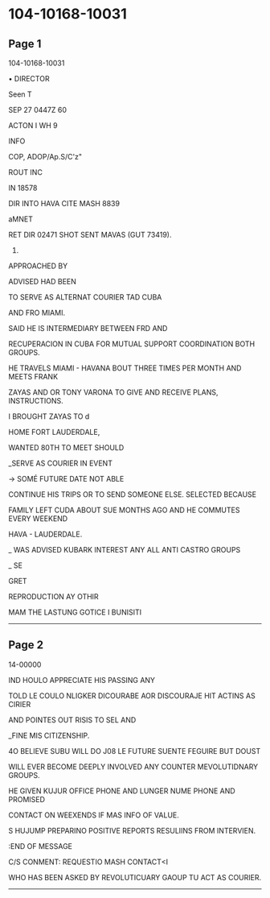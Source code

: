# 104-10168-10031

## Page 1

104-10168-10031

• DIRECTOR

Seen T

SEP 27 0447Z 60

ACTON I WH 9

INFO

COP, ADOP/Ap.S/C'z"

ROUT INC

IN 18578

DIR INTO HAVA CITE MASH 8839

aMNET

RET DIR 02471 SHOT SENT MAVAS (GUT 73419).

1.

APPROACHED BY

ADVISED HAD BEEN

TO SERVE AS ALTERNAT COURIER TAD CUBA

AND FRO MIAMI.

SAID HE IS INTERMEDIARY BETWEEN FRD AND

RECUPERACION IN CUBA FOR MUTUAL SUPPORT COORDINATION BOTH GROUPS.

HE TRAVELS MIAMI - HAVANA BOUT THREE TIMES PER MONTH AND MEETS FRANK

ZAYAS AND OR TONY VARONA TO GIVE AND RECEIVE PLANS, INSTRUCTIONS.

I BROUGHT ZAYAS TO d

HOME FORT LAUDERDALE,

WANTED 80TH TO MEET SHOULD

_SERVE AS COURIER IN EVENT

→ SOMÉ FUTURE DATE NOT ABLE

CONTINUE HIS TRIPS OR TO SEND SOMEONE ELSE. SELECTED BECAUSE

FAMILY LEFT CUDA ABOUT SUE MONTHS AGO AND HE COMMUTES EVERY WEEKEND

HAVA - LAUDERDALE.

_ WAS ADVISED KUBARK INTEREST ANY ALL ANTI CASTRO GROUPS

_ SE

GRET

REPRODUCTION AY OTHIR

MAM THE LASTUNG GOTICE I BUNISITI

---

## Page 2

14-00000

IND HOULO APPRECIATE HIS PASSING ANY

TOLD LE COULO NLIGKER DICOURABE AOR DISCOURAJE HIT ACTINS AS CIRIER

AND POINTES OUT RISIS TO SEL AND

_FINE MIS CITIZENSHIP.

4O BELIEVE SUBU WILL DO J08 LE FUTURE SUENTE FEGUIRE BUT DOUST

WILL EVER BECOME DEEPLY INVOLVED ANY COUNTER MEVOLUTIDNARY GROUPS.

HE GIVEN KUJUR OFFICE PHONE AND LUNGER NUME PHONE AND PROMISED

CONTACT ON WEEXENDS IF MAS INFO OF VALUE.

S HUJUMP PREPARINO POSITIVE REPORTS RESULIINS FROM INTERVIEN.

:END OF MESSAGE

C/S CONMENT: REQUESTIO MASH CONTACT<I

WHO HAS BEEN ASKED BY REVOLUTICUARY GAOUP TU ACT AS COURIER.

---


